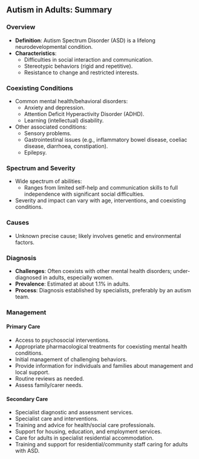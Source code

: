 ## Autism in Adults: Summary

### Overview
- **Definition**: Autism Spectrum Disorder (ASD) is a lifelong neurodevelopmental condition.
- **Characteristics**:
  - Difficulties in social interaction and communication.
  - Stereotypic behaviors (rigid and repetitive).
  - Resistance to change and restricted interests.

### Coexisting Conditions
- Common mental health/behavioral disorders:
  - Anxiety and depression.
  - Attention Deficit Hyperactivity Disorder (ADHD).
  - Learning (intellectual) disability.
- Other associated conditions:
  - Sensory problems.
  - Gastrointestinal issues (e.g., inflammatory bowel disease, coeliac disease, diarrhoea, constipation).
  - Epilepsy.

### Spectrum and Severity
- Wide spectrum of abilities:
  - Ranges from limited self-help and communication skills to full independence with significant social difficulties.
- Severity and impact can vary with age, interventions, and coexisting conditions.

### Causes
- Unknown precise cause; likely involves genetic and environmental factors.

### Diagnosis
- **Challenges**: Often coexists with other mental health disorders; under-diagnosed in adults, especially women.
- **Prevalence**: Estimated at about 1.1% in adults.
- **Process**: Diagnosis established by specialists, preferably by an autism team.

### Management
#### Primary Care
- Access to psychosocial interventions.
- Appropriate pharmacological treatments for coexisting mental health conditions.
- Initial management of challenging behaviors.
- Provide information for individuals and families about management and local support.
- Routine reviews as needed.
- Assess family/carer needs.

#### Secondary Care
- Specialist diagnostic and assessment services.
- Specialist care and interventions.
- Training and advice for health/social care professionals.
- Support for housing, education, and employment services.
- Care for adults in specialist residential accommodation.
- Training and support for residential/community staff caring for adults with ASD.